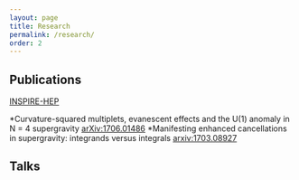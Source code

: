 ```yaml
---
layout: page
title: Research
permalink: /research/
order: 2
---
```


## Publications
[INSPIRE-HEP](http://inspirehep.net/author/profile/J.Parra.Martinez.1)

*Curvature-squared multiplets, evanescent effects and the U(1) anomaly in N = 4 supergravity [arXiv:1706.01486](https://arxiv.org/abs/1706.01486)
*Manifesting enhanced cancellations in supergravity: integrands versus integrals [arxiv:1703.08927](https://arxiv.org/abs/1703.08927)

## Talks
